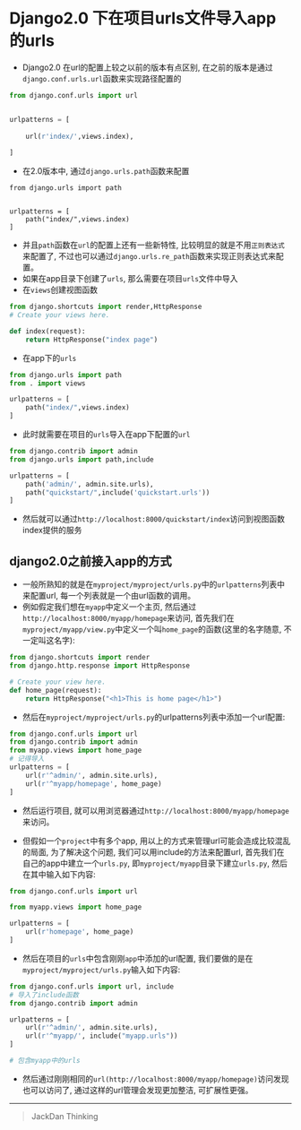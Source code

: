 # Django2.0 下在项目urls文件导入app的urls
- Django2.0 在url的配置上较之以前的版本有点区别, 在之前的版本是通过`django.conf.urls.url`函数来实现路径配置的

``` python
from django.conf.urls import url


urlpatterns = [
    
    url(r'index/',views.index),
    
]
```

- 在2.0版本中, 通过`django.urls.path`函数来配置
```
from django.urls import path


urlpatterns = [
    path("index/",views.index)
]
```

- 并且`path`函数在`url`的配置上还有一些新特性, 比较明显的就是不用`正则表达式`来配置了, 不过也可以通过`django.urls.re_path`函数来实现正则表达式来配置。
- 如果在app目录下创建了`urls`, 那么需要在项目`urls`文件中导入
- 在`views`创建视图函数

``` python
from django.shortcuts import render,HttpResponse
# Create your views here.

def index(request):
    return HttpResponse("index page")

```

- 在app下的`urls`

``` python
from django.urls import path
from . import views

urlpatterns = [
    path("index/",views.index)
]
```

- 此时就需要在项目的`urls`导入在app下配置的`url`

``` python
from django.contrib import admin
from django.urls import path,include

urlpatterns = [
    path('admin/', admin.site.urls),
    path("quickstart/",include('quickstart.urls'))
]
```

- 然后就可以通过`http://localhost:8000/quickstart/index`访问到视图函数index提供的服务

## django2.0之前接入app的方式
- 一般所熟知的就是在`myproject/myproject/urls.py`中的`urlpatterns`列表中来配置url, 每一个列表就是一个由url函数的调用。
- 例如假定我们想在`myapp`中定义一个主页, 然后通过`http://localhost:8000/myapp/homepage`来访问, 首先我们在`myproject/myapp/view.py`中定义一个叫`home_page`的函数(这里的名字随意, 不一定叫这名字):

``` python
from django.shortcuts import render
from django.http.response import HttpResponse

# Create your view here.
def home_page(request):
    return HttpResponse("<h1>This is home page</h1>")

```

- 然后在`myproject/myproject/urls.py`的urlpatterns列表中添加一个url配置:

``` python
from django.conf.urls import url
from django.contrib import admin
from myapp.views import home_page 
# 记得导入
urlpatterns = [
    url(r'^admin/', admin.site.urls),
    url(r'^myapp/homepage', home_page)
]

```
- 然后运行项目, 就可以用浏览器通过`http://localhost:8000/myapp/homepage`来访问。

- 但假如一个`project`中有多个app, 用以上的方式来管理url可能会造成比较混乱的局面, 为了解决这个问题, 我们可以用include的方法来配置url, 首先我们在自己的app中建立一个`urls.py`, 即`myproject/myapp`目录下建立`urls.py`, 然后在其中输入如下内容:
``` python
from django.conf.urls import url

from myapp.views import home_page

urlpatterns = [
    url(r'homepage', home_page)
]
```
- 然后在项目的`urls`中包含刚刚`app`中添加的url配置, 我们要做的是在`myproject/myproject/urls.py`输入如下内容:
``` python
from django.conf.urls import url, include
# 导入了include函数
from django.contrib import admin

urlpatterns = [
    url(r'^admin/', admin.site.urls),
    url(r'^myapp/', include("myapp.urls"))
]

# 包含myapp中的urls
```
- 然后通过刚刚相同的`url(http://localhost:8000/myapp/homepage)`访问发现也可以访问了, 通过这样的url管理会发现更加整洁, 可扩展性更强。

------

> JackDan Thinking
